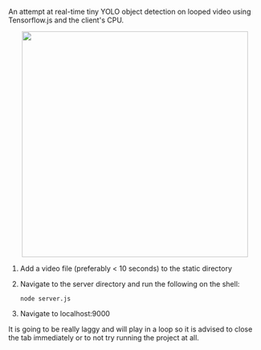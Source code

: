 An attempt at real-time tiny YOLO object detection on looped video using Tensorflow.js and the client's CPU.

<p align="center">
<img src="yolo-laggy-final.gif" width="450" height="450">
</p>

1. Add a video file (preferably < 10 seconds) to the static directory
2. Navigate to the server directory and run the following on the shell:

    ```shell
    node server.js
    ```

3. Navigate to localhost:9000

It is going to be really laggy and will play in a loop so it is advised to close the tab immediately or to not try running the project at all. 
